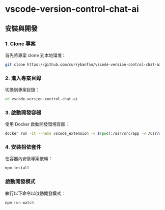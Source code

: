 # vscode-version-control-chat-ai

## 安裝與開發

### 1. Clone 專案
首先將專案 clone 到本地環境：
```bash
git clone https://github.com/currybanfan/vscode-version-control-chat-ai.git
```

### 2. 進入專案目錄
切換到專案目錄：
```bash
cd vscode-version-control-chat-ai
```

### 3. 啟動開發容器
使用 Docker 啟動開發環境容器：
```bash
docker run -it --name vscode_extension -v $(pwd):/usr/src/app -w /usr/src/app node /bin/bash
```

### 4. 安裝相依套件
在容器內安裝專案依賴：
```bash
npm install
```

### 啟動開發模式
執行以下命令以啟動開發模式：
```bash
npm run watch
```
